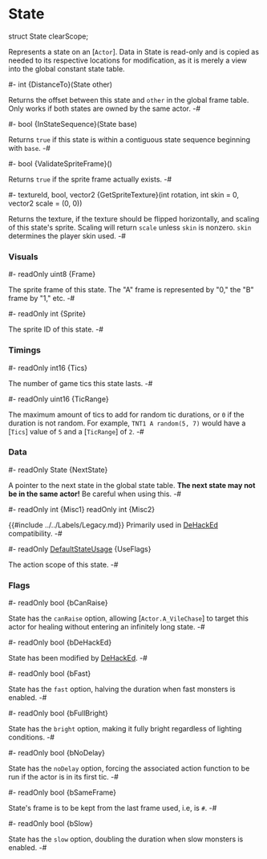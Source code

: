 # State

[dehacked]: ../../Data/DeHackEd.md

[A_VileChase]: Actor.md#mthd-A_VileChase

[Actor]: Actor.md
[DefaultStateUsage]: DefaultStateUsage.md

<!-- api-declaration -->
struct State clearScope;

<!-- api-definition -->
Represents a state on an [`Actor`]. Data in State is read-only and is
copied as needed to its respective locations for modification, as it
is merely a view into the global constant state table.

<!-- api-instance-methods -->
#-
int {DistanceTo}(State other)

Returns the offset between this state and `other` in the global frame
table. Only works if both states are owned by the same actor.
-#

#-
bool {InStateSequence}(State base)

Returns `true` if this state is within a contiguous state sequence
beginning with `base`.
-#

#-
bool {ValidateSpriteFrame}()

Returns `true` if the sprite frame actually exists.
-#

#-
textureId, bool, vector2 {GetSpriteTexture}(int rotation, int skin = 0, vector2 scale = (0, 0))

Returns the texture, if the texture should be flipped horizontally,
and scaling of this state's sprite. Scaling will return `scale` unless
`skin` is nonzero. `skin` determines the player skin used.
-#
<!-- api-members -->
### Visuals
#-
readOnly uint8 {Frame}

The sprite frame of this state. The "A" frame is represented by "0,"
the "B" frame by "1," etc.
-#

#-
readOnly int {Sprite}

The sprite ID of this state.
-#

### Timings
#-
readOnly int16 {Tics}

The number of game tics this state lasts.
-#

#-
readOnly uint16 {TicRange}

The maximum amount of tics to add for random tic durations, or `0` if
the duration is not random. For example, `TNT1 A random(5, 7)` would
have a [`Tics`] value of `5` and a [`TicRange`] of `2`.
-#

### Data
#-
readOnly State {NextState}

A pointer to the next state in the global state table. **The next
state may not be in the same actor!** Be careful when using this.
-#

#-
readOnly int {Misc1}
readOnly int {Misc2}

{{#include ../../Labels/Legacy.md}} Primarily used in [DeHackEd]
compatibility.
-#

#-
readOnly [DefaultStateUsage] {UseFlags}

The action scope of this state.
-#

### Flags
#-
readOnly bool {bCanRaise}

State has the `canRaise` option, allowing [`Actor.A_VileChase`] to
target this actor for healing without entering an infinitely long
state.
-#

#-
readOnly bool {bDeHackEd}

State has been modified by [DeHackEd].
-#

#-
readOnly bool {bFast}

State has the `fast` option, halving the duration when fast monsters
is enabled.
-#

#-
readOnly bool {bFullBright}

State has the `bright` option, making it fully bright regardless of
lighting conditions.
-#

#-
readOnly bool {bNoDelay}

State has the `noDelay` option, forcing the associated action function
to be run if the actor is in its first tic.
-#

#-
readOnly bool {bSameFrame}

State's frame is to be kept from the last frame used, i.e, is `#`.
-#

#-
readOnly bool {bSlow}

State has the `slow` option, doubling the duration when slow monsters
is enabled.
-#
